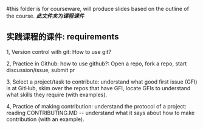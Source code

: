 #this folder is for courseware, will produce slides based on the outline of the course.  ***此文件夹为课程课件***

## 实践课程的课件: requirements

1, Version control with git: How to use git?

2, Practice in Github: how to use github?: Open a repo, fork a repo, start discussion/issue, submit pr

3, Select a project/task to contribute: understand what good first issue (GFI) is at GitHub, skim over the repos that have GFI, locate GFIs to understand what skills they require (with examples).

4, Practice of making contribution: understand the protocol of a project: reading CONTRIBUTING.MD -- understand what it says about how to make contribution (with an example).


